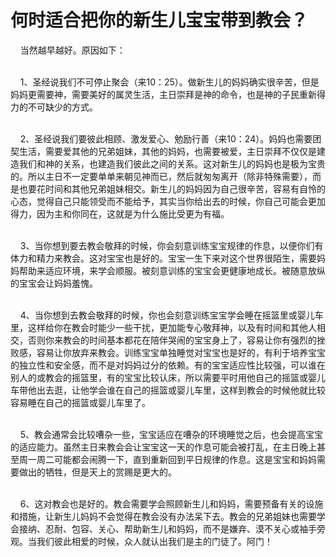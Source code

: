 # 何时适合把你的新生儿宝宝带到教会？



<p>&nbsp; &nbsp; 当然越早越好。原因如下：</p>

<p><br />
&nbsp; &nbsp; 1、圣经说我们不可停止聚会（来10：25）。做新生儿的妈妈确实很辛苦，但是妈妈更需要神，需要美好的属灵生活，主日崇拜是神的命令，也是神的子民重新得力的不可缺少的方式。</p>

<p><br />
&nbsp; &nbsp; 2、圣经说我们要彼此相顾、激发爱心、勉励行善（来10：24）。妈妈也需要团契生活，需要爱其他的兄弟姐妹，其他的妈妈，也需要被爱，主日崇拜不仅仅是建造我们和神的关系，也建造我们彼此之间的关系。这对新生儿的妈妈也是极为宝贵的。所以主日不一定要单单来朝见神而已，然后就匆匆离开（除非特殊需要），而是也要花时间和其他兄弟姐妹相交。新生儿的妈妈因为自己很辛苦，容易有自怜的心态，觉得自己只能领受而不能给予，其实当你给出去的时候，你自己可能会更加得力，因为主和你同在，这就是为什么施比受更为有福。</p>

<p><br />
&nbsp; &nbsp; 3、当你想到要去教会敬拜的时候，你会刻意训练宝宝规律的作息，以便你们有体力和精力来教会。这对宝宝也是好的。宝宝一生下来对这个世界很陌生，需要妈妈帮助来适应环境，来学会顺服。被刻意训练的宝宝会更健康地成长。被随意放纵的宝宝会让妈妈羞愧。</p>

<p><br />
&nbsp; &nbsp; 4、当你想到去教会敬拜的时候，你也会刻意训练宝宝学会睡在摇篮里或婴儿车里，这样给你在教会时能少一些干扰，更加能专心敬拜神，以及有时间和其他人相交，否则你来教会的时间基本都花在陪伴哭闹的宝宝身上了，容易让你有强烈的挫败感，容易让你放弃来教会。训练宝宝单独睡觉对宝宝也是好的，有利于培养宝宝的独立性和安全感，而不是对妈妈过分的依赖。有的宝宝适应性比较强，可以谁在别人的或教会的摇篮里，有的宝宝比较认床，所以需要平时用他自己的摇篮或婴儿车带他出去逛，让他学会谁在自己的摇篮或婴儿车里，这样到教会的时候他就比较容易睡在自己的摇篮或婴儿车里了。</p>

<p><br />
&nbsp; &nbsp; 5、教会通常会比较嘈杂一些，宝宝适应在嘈杂的环境睡觉之后，也会提高宝宝的适应能力。虽然主日来教会会让宝宝这一天的作息可能会被打乱，在主日晚上甚至周一周二可能都会闹腾一下，直到重新回到平日规律的作息。这是宝宝和妈妈需要做出的牺牲，但是天上的赏赐是更大的。</p>

<p><br />
&nbsp; &nbsp; 6、这对教会也是好的。教会需要学会照顾新生儿和妈妈，需要预备有关的设施和措施，让新生儿妈妈不会觉得在教会没有办法呆下去。教会的兄弟姐妹也需要学会接纳、忍耐、包容、关心、帮助新生儿和妈妈，而不是嫌弃、漠不关心或袖手旁观。当我们彼此相爱的时候，众人就认出我们是主的门徒了。阿门！</p>